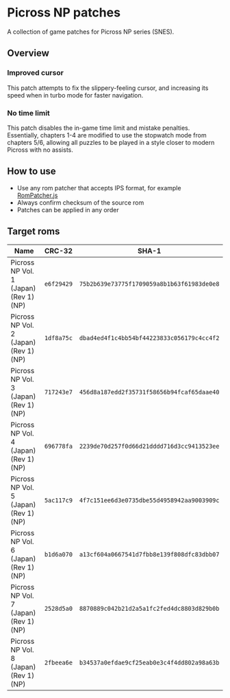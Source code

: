 # Picross NP patches

A collection of game patches for Picross NP series (SNES).

## Overview

### Improved cursor

This patch attempts to fix the slippery-feeling cursor, and increasing its speed when in turbo mode for faster navigation.

### No time limit

This patch disables the in-game time limit and mistake penalties. Essentially, chapters 1-4 are modified to use the stopwatch mode from chapters 5/6, allowing all puzzles to be played in a style closer to modern Picross with no assists.

## How to use

- Use any rom patcher that accepts IPS format, for example [RomPatcher.js](https://www.marcrobledo.com/RomPatcher.js/)
- Always confirm checksum of the source rom
- Patches can be applied in any order

## Target roms

| Name | CRC-32 | SHA-1 |
| --- | --- | --- |
| Picross NP Vol. 1 (Japan) (Rev 1) (NP) | `e6f29429` | `75b2b639e73775f1709059a8b1b63f61983de0e8` |
| Picross NP Vol. 2 (Japan) (Rev 1) (NP) | `1df8a75c` | `dbad4ed4f1c4bb54bf44223833c056179c4cc4f2` |
| Picross NP Vol. 3 (Japan) (Rev 1) (NP) | `717243e7` | `456d8a187edd2f35731f58656b94fcaf65daae40` |
| Picross NP Vol. 4 (Japan) (Rev 1) (NP) | `696778fa` | `2239de70d257f0d66d21dddd716d3cc9413523ee` |
| Picross NP Vol. 5 (Japan) (Rev 1) (NP) | `5ac117c9` | `4f7c151ee6d3e0735dbe55d4958942aa9003909c` |
| Picross NP Vol. 6 (Japan) (Rev 1) (NP) | `b1d6a070` | `a13cf604a0667541d7fbb8e139f808dfc83dbb07` |
| Picross NP Vol. 7 (Japan) (Rev 1) (NP) | `2528d5a0` | `8870889c042b21d2a5a1fc2fed4dc8803d829b0b` |
| Picross NP Vol. 8 (Japan) (Rev 1) (NP) | `2fbeea6e` | `b34537a0efdae9cf25eab0e3c4f4dd802a98a63b` |
